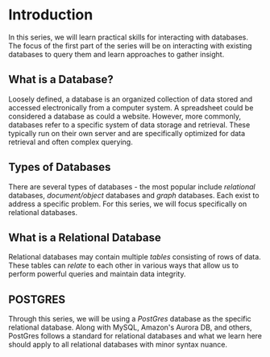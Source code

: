 # Introduction

In this series, we will learn practical skills for interacting with databases. The focus of the first part of the series will be on interacting with existing databases to query them and learn approaches to gather insight.


## What is a Database?
Loosely defined, a database is an organized collection of data stored and accessed electronically from a computer system. A spreadsheet could be considered a database as could a website. However, more commonly, databases refer to a specific system of data storage and retrieval. These typically run on their own server and are specifically optimized for data retrieval and often complex querying. 


## Types of Databases
There are several types of databases - the most popular include *relational* databases, *document/object* databases and *graph* databases. Each exist to address a specific problem. For this series, we will focus specifically on relational databases.

## What is a Relational Database
Relational databases may contain multiple *tables* consisting of rows of data. These tables can *relate* to each other in various ways that allow us to perform powerful queries and maintain data integrity. 

## POSTGRES
Through this series, we will be using a *PostGres* database as the specific relational database. Along with MySQL, Amazon's Aurora DB, and others, PostGres follows a standard for relational databases and what we learn here should apply to all relational databases with minor syntax nuance.  


